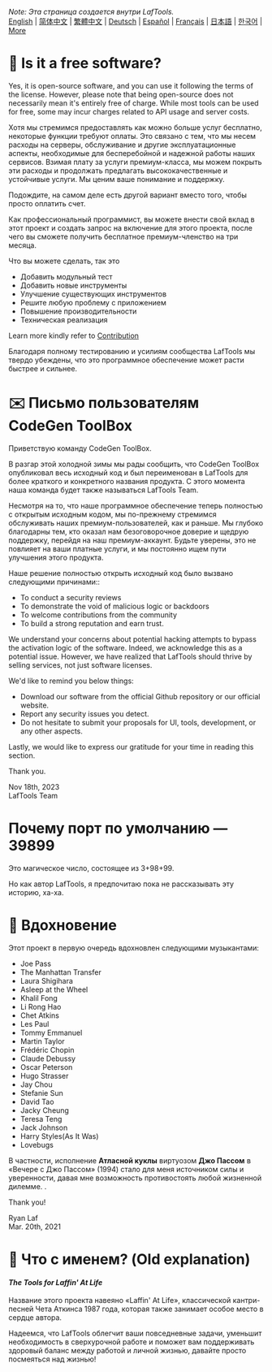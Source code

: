 <i>Note: Эта страница создается внутри LafTools.</i> <br/> [English](/docs/en_US/FAQ.md)  |  [简体中文](/docs/zh_CN/FAQ.md)  |  [繁體中文](/docs/zh_HK/FAQ.md)  |  [Deutsch](/docs/de/FAQ.md)  |  [Español](/docs/es/FAQ.md)  |  [Français](/docs/fr/FAQ.md)  |  [日本語](/docs/ja/FAQ.md)  |  [한국어](/docs/ko/FAQ.md) | [More](/docs/) <br/>

# 🙋 Is it a free software?

Yes, it is open-source software, and you can use it following the terms of the license. However, please note that being open-source does not necessarily mean it's entirely free of charge. While most tools can be used for free, some may incur charges related to API usage and server costs.

Хотя мы стремимся предоставлять как можно больше услуг бесплатно, некоторые функции требуют оплаты. Это связано с тем, что мы несем расходы на серверы, обслуживание и другие эксплуатационные аспекты, необходимые для бесперебойной и надежной работы наших сервисов. Взимая плату за услуги премиум-класса, мы можем покрыть эти расходы и продолжать предлагать высококачественные и устойчивые услуги. Мы ценим ваше понимание и поддержку.

Подождите, на самом деле есть другой вариант вместо того, чтобы просто оплатить счет.

Как профессиональный программист, вы можете внести свой вклад в этот проект и создать запрос на включение для этого проекта, после чего вы сможете получить бесплатное премиум-членство на три месяца.

Что вы можете сделать, так это

- Добавить модульный тест
- Добавить новые инструменты
- Улучшение существующих инструментов
- Решите любую проблему с приложением
- Повышение производительности
- Техническая реализация

Learn more kindly refer to [Contribution](CONTRIBUTION.md)

Благодаря полному тестированию и усилиям сообщества LafTools мы твердо убеждены, что это программное обеспечение может расти быстрее и сильнее.

# ✉️ Письмо пользователям CodeGen ToolBox

Приветствую команду CodeGen ToolBox.

В разгар этой холодной зимы мы рады сообщить, что CodeGen ToolBox опубликовал весь исходный код и был переименован в LafTools для более краткого и конкретного названия продукта. С этого момента наша команда будет также называться LafTools Team.

Несмотря на то, что наше программное обеспечение теперь полностью с открытым исходным кодом, мы по-прежнему стремимся обслуживать наших премиум-пользователей, как и раньше. Мы глубоко благодарны тем, кто оказал нам безоговорочное доверие и щедрую поддержку, перейдя на наш премиум-аккаунт. Будьте уверены, это не повлияет на ваши платные услуги, и мы постоянно ищем пути улучшения этого продукта.

Наше решение полностью открыть исходный код было вызвано следующими причинами::

- To conduct a security reviews
- To demonstrate the void of malicious logic or backdoors
- To welcome contributions from the community
- To build a strong reputation and earn trust.

We understand your concerns about potential hacking attempts to bypass the activation logic of the software. Indeed, we acknowledge this as a potential issue. However, we have realized that LafTools should thrive by selling services, not just software licenses.

We'd like to remind you below things:

- Download our software from the official Github repository or our official website.
- Report any security issues you detect.
- Do not hesitate to submit your proposals for UI, tools, development, or any other aspects.

Lastly, we would like to express our gratitude for your time in reading this section.

Thank you.

Nov 18th, 2023  
LafTools Team

# Почему порт по умолчанию — 39899

Это магическое число, состоящее из 3+98+99.

Но как автор LafTools, я предпочитаю пока не рассказывать эту историю, ха-ха.

# 🎷 Вдохновение

Этот проект в первую очередь вдохновлен следующими музыкантами:

- Joe Pass
- The Manhattan Transfer
- Laura Shigihara
- Asleep at the Wheel
- Khalil Fong
- Li Rong Hao
- Chet Atkins
- Les Paul
- Tommy Emmanuel
- Martin Taylor
- Frédéric Chopin
- Claude Debussy
- Oscar Peterson
- Hugo Strasser
- Jay Chou
- Stefanie Sun
- David Tao
- Jacky Cheung
- Teresa Teng
- Jack Johnson
- Harry Styles(As It Was)
- Lovebugs

В частности, исполнение **Атласной куклы** виртуозом **Джо Пассом** в «Вечере с Джо Пассом» (1994) стало для меня источником силы и уверенности, давая мне возможность противостоять любой жизненной дилемме. .

Thank you!

Ryan Laf  
Mar. 20th, 2021

# 🌱 Что с именем? (Old explanation)

#### _The Tools for Laffin' At Life_

Название этого проекта навеяно «Laffin' At Life», классической кантри-песней Чета Аткинса 1987 года, которая также занимает особое место в сердце автора.

Надеемся, что LafTools облегчит ваши повседневные задачи, уменьшит необходимость в сверхурочной работе и поможет вам поддерживать здоровый баланс между работой и личной жизнью, давайте просто посмеяться над жизнью!
